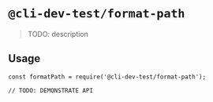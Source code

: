 # `@cli-dev-test/format-path`

> TODO: description

## Usage

```
const formatPath = require('@cli-dev-test/format-path');

// TODO: DEMONSTRATE API
```
